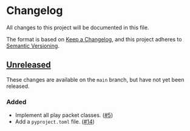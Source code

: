 # Changelog

All changes to this project will be documented in this file.

The format is based on [Keep a Changelog](https://keepachangelog.com/en/1.1.0/), and
this project adheres to [Semantic Versioning](https://semver.org/spec/v2.0.0.html).

## [Unreleased](https://github.com/plun1331/minecraft.py/tree/main)

These changes are available on the `main` branch, but have not yet been released.

### Added
- Implement all play packet classes.
  ([#5](https://github.com/plun1331/minecraft.py/pull/5))
- Add a `pyproject.toml` file.
  ([#14](https://github.com/plun1331/minecraft.py/pull/14))
